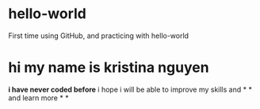 # hello-world
First time using GitHub, and practicing with hello-world
# hi my name is **kristina nguyen**
__i have never coded before__
i hope i will be able to improve my skills
and * * and learn more * * 
